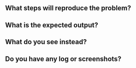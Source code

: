 ## What steps will reproduce the problem?

## What is the expected output?

## What do you see instead?

## Do you have any log or screenshots?
